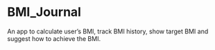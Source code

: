 # BMI_Journal
 An app to calculate user’s BMI, track BMI history, show target BMI and suggest how to achieve the BMI.
